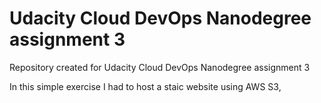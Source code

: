 # Udacity Cloud DevOps Nanodegree assignment 3
Repository created for Udacity Cloud DevOps Nanodegree assignment 3

In this simple exercise I had to host a staic website using AWS S3, 
